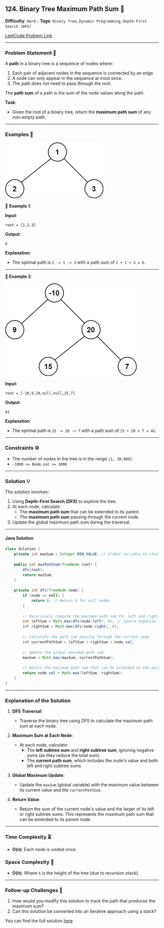 ## 124. Binary Tree Maximum Path Sum 🔗

**Difficulty**: `Hard` - **Tags**: `Binary Tree`, `Dynamic Programming`, `Depth-First Search (DFS)`

[LeetCode Problem Link](https://leetcode.com/problems/binary-tree-maximum-path-sum/)

---

### Problem Statement 📜

A **path** in a binary tree is a sequence of nodes where:
1. Each pair of adjacent nodes in the sequence is connected by an edge.
2. A node can only appear in the sequence at most once.
3. The path does not need to pass through the root.

The **path sum** of a path is the sum of the node values along the path.

**Task**:
- Given the root of a binary tree, return the **maximum path sum** of any non-empty path.

---

### Examples 🌟

![](exx1.jpg)

🔹 **Example 1**:

**Input**:

```plaintext
root = [1,2,3]
```

**Output**:

```plaintext
6
```

**Explanation**:
- The optimal path is `2 -> 1 -> 3` with a path sum of `2 + 1 + 3 = 6`.

---

🔹 **Example 2**:

![](exx2.jpg)

**Input**:

```plaintext
root = [-10,9,20,null,null,15,7]
```

**Output**:

```plaintext
42
```

**Explanation**:
- The optimal path is `15 -> 20 -> 7` with a path sum of `15 + 20 + 7 = 42`.

---

### Constraints ⚙️

- The number of nodes in the tree is in the range `[1, 30,000]`.
- `-1000 <= Node.val <= 1000`

---

### Solution 💡

The solution involves:
1. Using **Depth-First Search (DFS)** to explore the tree.
2. At each node, calculate:
   - The **maximum path sum** that can be extended to its parent.
   - The **maximum path sum** passing through the current node.
3. Update the global maximum path sum during the traversal.

---

#### Java Solution

```java
class Solution {
    private int maxSum = Integer.MIN_VALUE; // Global variable to store the maximum path sum

    public int maxPathSum(TreeNode root) {
        dfs(root);
        return maxSum;
    }

    private int dfs(TreeNode node) {
        if (node == null) {
            return 0; // Return 0 for null nodes
        }

        // Recursively compute the maximum path sum for left and right subtrees
        int leftSum = Math.max(dfs(node.left), 0); // Ignore negative sums
        int rightSum = Math.max(dfs(node.right), 0);

        // Calculate the path sum passing through the current node
        int currentPathSum = leftSum + rightSum + node.val;

        // Update the global maximum path sum
        maxSum = Math.max(maxSum, currentPathSum);

        // Return the maximum path sum that can be extended to the parent node
        return node.val + Math.max(leftSum, rightSum);
    }
}
```

---

### Explanation of the Solution

1. **DFS Traversal**:
   - Traverse the binary tree using DFS to calculate the maximum path sum at each node.

2. **Maximum Sum at Each Node**:
   - At each node, calculate:
     - The **left subtree sum** and **right subtree sum**, ignoring negative sums (as they reduce the total sum).
     - The **current path sum**, which includes the node's value and both left and right subtree sums.

3. **Global Maximum Update**:
   - Update the `maxSum` (global variable) with the maximum value between its current value and the `currentPathSum`.

4. **Return Value**:
   - Return the sum of the current node's value and the larger of its left or right subtree sums. This represents the maximum path sum that can be extended to its parent node.

---

### Time Complexity ⏳

- **O(n)**: Each node is visited once.

### Space Complexity 💾

- **O(h)**: Where `h` is the height of the tree (due to recursion stack).

---

### Follow-up Challenges 🧐

1. How would you modify this solution to track the path that produces the maximum sum?
2. Can this solution be converted into an iterative approach using a stack?

You can find the full solution [here](Solution.java)
